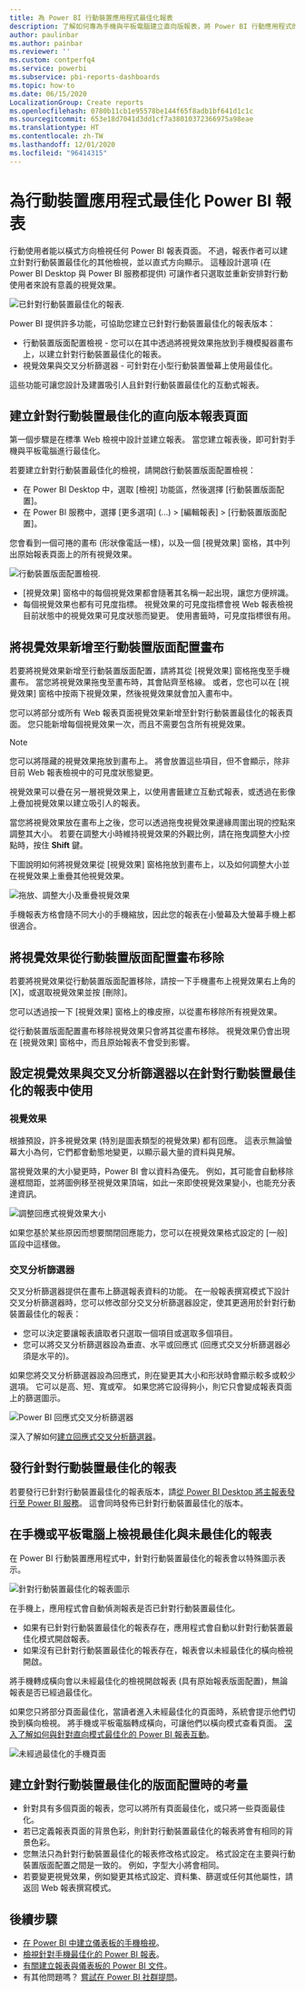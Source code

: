 ```yaml
---
title: 為 Power BI 行動裝置應用程式最佳化報表
description: 了解如何專為手機與平板電腦建立直向版報表，將 Power BI 行動應用程式的報表頁面最佳化。
author: paulinbar
ms.author: painbar
ms.reviewer: ''
ms.custom: contperfq4
ms.service: powerbi
ms.subservice: pbi-reports-dashboards
ms.topic: how-to
ms.date: 06/15/2020
LocalizationGroup: Create reports
ms.openlocfilehash: 0780b11cb1e95578be144f65f8adb1bf641d1c1c
ms.sourcegitcommit: 653e18d7041d3dd1cf7a38010372366975a98eae
ms.translationtype: HT
ms.contentlocale: zh-TW
ms.lasthandoff: 12/01/2020
ms.locfileid: "96414315"
---
```

# <a name="optimize-power-bi-reports-for-the-mobile-app"></a>為行動裝置應用程式最佳化 Power BI 報表
行動使用者能以橫式方向檢視任何 Power BI 報表頁面。 不過，報表作者可以建立針對行動裝置最佳化的其他檢視，並以直式方向顯示。 這種設計選項 (在 Power BI Desktop 與 Power BI 服務都提供) 可讓作者只選取並重新安排對行動使用者來說有意義的視覺效果。

![已針對行動裝置最佳化的報表](media/desktop-create-phone-report/desktop-mobile-optimized-report.png).

Power BI 提供許多功能，可協助您建立已針對行動裝置最佳化的報表版本：
* 行動裝置版面配置檢視 - 您可以在其中透過將視覺效果拖放到手機模擬器畫布上，以建立針對行動裝置最佳化的報表。
* 視覺效果與交叉分析篩選器 - 可針對在小型行動裝置螢幕上使用最佳化。

這些功能可讓您設計及建置吸引人且針對行動裝置最佳化的互動式報表。

## <a name="create-a-mobile-optimized-portrait-version-of-a-report-page"></a>建立針對行動裝置最佳化的直向版本報表頁面

第一個步驟是在標準 Web 檢視中設計並建立報表。 當您建立報表後，即可針對手機與平板電腦進行最佳化。

若要建立針對行動裝置最佳化的檢視，請開啟行動裝置版面配置檢視：
   * 在 Power BI Desktop 中，選取 [檢視] 功能區，然後選擇 [行動裝置版面配置]。
   * 在 Power BI 服務中，選擇 [更多選項] \(...\) > [編輯報表] > [行動裝置版面配置]。

   您會看到一個可捲的畫布 (形狀像電話一樣)，以及一個 [視覺效果] 窗格，其中列出原始報表頁面上的所有視覺效果。

   ![行動裝置版面配置檢視](media/desktop-create-phone-report/desktop-mobile-layout.png).

* [視覺效果] 窗格中的每個視覺效果都會隨著其名稱一起出現，讓您方便辨識。
* 每個視覺效果也都有可見度指標。 視覺效果的可見度指標會視 Web 報表檢視目前狀態中的視覺效果可見度狀態而變更。 使用書籤時，可見度指標很有用。

## <a name="add-visuals-to-the-mobile-layout-canvas"></a>將視覺效果新增至行動裝置版面配置畫布
若要將視覺效果新增至行動裝置版面配置，請將其從 [視覺效果] 窗格拖曳至手機畫布。 當您將視覺效果拖曳至畫布時，其會貼齊至格線。 或者，您也可以在 [視覺效果] 窗格中按兩下視覺效果，然後視覺效果就會加入畫布中。

您可以將部分或所有 Web 報表頁面視覺效果新增至針對行動裝置最佳化的報表頁面。 您只能新增每個視覺效果一次，而且不需要包含所有視覺效果。

>[!NOTE]
> 您可以將隱藏的視覺效果拖放到畫布上。 將會放置這些項目，但不會顯示，除非目前 Web 報表檢視中的可見度狀態變更。

視覺效果可以疊在另一層視覺效果上，以使用書籤建立互動式報表，或透過在影像上疊加視覺效果以建立吸引人的報表。

當您將視覺效果放在畫布上之後，您可以透過拖曳視覺效果邊緣周圍出現的控點來調整其大小。 若要在調整大小時維持視覺效果的外觀比例，請在拖曳調整大小控點時，按住 **Shift** 鍵。

下圖說明如何將視覺效果從 [視覺效果] 窗格拖放到畫布上，以及如何調整大小並在視覺效果上重疊其他視覺效果。

   ![拖放、調整大小及重疊視覺效果](media/desktop-create-phone-report/desktop-mobile-layout-overlay-resize.gif)

手機報表方格會隨不同大小的手機縮放，因此您的報表在小螢幕及大螢幕手機上都很適合。

## <a name="remove-visuals-from-the-mobile-layout-canvas"></a>將視覺效果從行動裝置版面配置畫布移除
若要將視覺效果從行動裝置版面配置移除，請按一下手機畫布上視覺效果右上角的 [X]，或選取視覺效果並按 [刪除]。

您可以透過按一下 [視覺效果] 窗格上的橡皮擦，以從畫布移除所有視覺效果。

從行動裝置版面配置畫布移除視覺效果只會將其從畫布移除。 視覺效果仍會出現在 [視覺效果] 窗格中，而且原始報表不會受到影響。

## <a name="configure-visuals-and-slicers-for-use-in-mobile-optimized-reports"></a>設定視覺效果與交叉分析篩選器以在針對行動裝置最佳化的報表中使用

### <a name="visuals"></a>視覺效果

根據預設，許多視覺效果 (特別是圖表類型的視覺效果) 都有回應。  這表示無論螢幕大小為何，它們都會動態地變更，以顯示最大量的資料與見解。

當視覺效果的大小變更時，Power BI 會以資料為優先。 例如，其可能會自動移除邊框間距，並將圖例移至視覺效果頂端，如此一來即使視覺效果變小，也能充分表達資訊。

![調整回應式視覺效果大小](media/desktop-create-phone-report/desktop-mobile-layout-responsive-visual.gif)
 
如果您基於某些原因而想要關閉回應能力，您可以在視覺效果格式設定的 [一般] 區段中這樣做。

### <a name="slicers"></a>交叉分析篩選器

交叉分析篩選器提供在畫布上篩選報表資料的功能。 在一般報表撰寫模式下設計交叉分析篩選器時，您可以修改部分交叉分析篩選器設定，使其更適用於針對行動裝置最佳化的報表：
* 您可以決定要讓報表讀取者只選取一個項目或選取多個項目。
* 您可以將交叉分析篩選器設為垂直、水平或回應式 (回應式交叉分析篩選器必須是水平的)。

如果您將交叉分析篩選器設為回應式，則在變更其大小和形狀時會顯示較多或較少選項。 它可以是高、短、寬或窄。 如果您將它設得夠小，則它只會變成報表頁面上的篩選圖示。

![Power BI 回應式交叉分析篩選器](media/desktop-create-phone-report/desktop-create-phone-report-8.gif)
 
深入了解如何[建立回應式交叉分析篩選器](power-bi-slicer-filter-responsive.md)。

## <a name="publish-a-mobile-optimized-report"></a>發行針對行動裝置最佳化的報表
若要發行已針對行動裝置最佳化的報表版本，請[從 Power BI Desktop 將主報表發行至 Power BI 服務](desktop-upload-desktop-files.md)。 這會同時發佈已針對行動裝置最佳化的版本。

## <a name="viewing-optimized-and-unoptimized-reports-on-a-phone-or-tablet"></a>在手機或平板電腦上檢視最佳化與未最佳化的報表

在 Power BI 行動裝置應用程式中，針對行動裝置最佳化的報表會以特殊圖示表示。

![針對行動裝置最佳化的報表圖示](media/desktop-create-phone-report/desktop-create-phone-report-optimized-icon.png)

在手機上，應用程式會自動偵測報表是否已針對行動裝置最佳化。
* 如果有已針對行動裝置最佳化的報表存在，應用程式會自動以針對行動裝置最佳化模式開啟報表。
* 如果沒有已針對行動裝置最佳化的報表存在，報表會以未經最佳化的橫向檢視開啟。

將手機轉成橫向會以未經最佳化的檢視開啟報表 (具有原始報表版面配置)，無論報表是否已經過最佳化。

如果您只將部分頁面最佳化，當讀者進入未經最佳化的頁面時，系統會提示他們切換到橫向檢視。 將手機或平板電腦轉成橫向，可讓他們以橫向模式查看頁面。 [深入了解如何與針對直向模式最佳化的 Power BI 報表互動](../consumer/mobile/mobile-apps-view-phone-report.md)。

![未經過最佳化的手機頁面](media/desktop-create-phone-report/desktop-create-phone-report-9.png)

## <a name="considerations-when-creating-mobile-optimized-layouts"></a>建立針對行動裝置最佳化的版面配置時的考量
* 針對具有多個頁面的報表，您可以將所有頁面最佳化，或只將一些頁面最佳化。
* 若已定義報表頁面的背景色彩，則針對行動裝置最佳化的報表將會有相同的背景色彩。
* 您無法只為針對行動裝置最佳化的報表修改格式設定。 格式設定在主要與行動裝置版面配置之間是一致的。 例如，字型大小將會相同。
* 若要變更視覺效果，例如變更其格式設定、資料集、篩選或任何其他屬性，請返回 Web 報表撰寫模式。

## <a name="next-steps"></a>後續步驟
* [在 Power BI 中建立儀表板的手機檢視](service-create-dashboard-mobile-phone-view.md)。
* [檢視針對手機最佳化的 Power BI 報表](../consumer/mobile/mobile-apps-view-phone-report.md)。
* [有關建立報表與儀表板的 Power BI 文件](./index.yml)。
* 有其他問題嗎？ [嘗試在 Power BI 社群提問](https://community.powerbi.com/)。